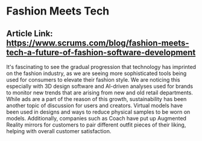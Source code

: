 # Fashion Meets Tech
## Article Link: https://www.scrums.com/blog/fashion-meets-tech-a-future-of-fashion-software-development

It's fascinating to see the gradual progression that technology has imprinted on the fashion industry, as we are seeing more sophisticated tools being used for consumers to 
elevate their fashion style. We are noticing this especially with 3D design software and AI-driven analyses used for brands to monitor new trends that are arising from new 
and old retail departments. While ads are a part of the reason of this growth, sustainability has been another topic of discussion for users and creators. Virtual models 
have been used in designs and ways to reduce physical samples to be worn on models. Additionally, companies such as Coach have put up Augmented Reality mirrors for customers 
to pair different outfit pieces of their liking, helping with overall customer satisfaction.


